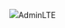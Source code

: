 <p align="center"><img src="https://laravel.com/assets/img/components/logo-laravel.svg">AdminLTE</p>